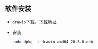 ## 软件安装

* `drawio`下载，[下载地址](https://github.com/jgraph/drawio-desktop/releases/tag/v20.3.0)

* 安装

  ```bash
  sudo dpkg -i drawio-amd64-20.3.0.deb
  ```



